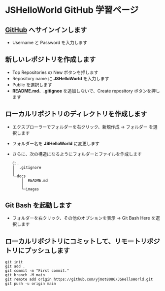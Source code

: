 # JSHelloWorld GitHub 学習ページ

## [GitHub](https://github.co.jp/) へサインインします
+ Username と Password を入力します

## 新しいレポジトリを作成します
+ Top Repositories の New ボタンを押します
+ Repository name に __JSHelloWorld__ を入力します
+ Public を選択します
+ __README.md__、__.gitignoe__ を追加しないで、Create repository ボタンを押します

## ローカルリポジトリのディレクトリを作成します
+ エクスプローラーでフォルダーを右クリック、新規作成 -> フォルダー を選択します
+ フォルダー名を __JSHelloWorld__ に変更します
+ さらに、次の構造になるようにフォルダーとファイルを作成します

    ```  
    C:.
    │  .gitignore
    │
    └─docs
        │  README.md
        │
        └─images
    ```

## Git Bash を起動します
+ フォルダーを右クリック、その他のオプションを表示 -> Git Bash Here を選択します

## ローカルリポジトリにコミットして、リモートリポジトリにプッシュします

    git init
    git add .
    git commit -m "First commit."
    git branch -M main
    git remote add origin https://github.com/yjmot8086/JSHelloWorld.git
    git push -u origin main
